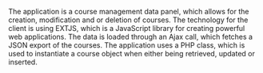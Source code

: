 The application is a course management data panel, which allows for the creation, modification and or deletion of courses. The technology for the client is using EXTJS, which is a JavaScript library for creating powerful web applications. The data is loaded through an Ajax call, which fetches a JSON export of the courses.
The application uses a PHP class, which is used to instantiate a course object when either being retrieved, updated or inserted.